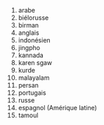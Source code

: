 1. arabe
2. biélorusse
3. birman
4. anglais
5. indonésien
6. jingpho
7. kannada
8. karen sgaw
9. kurde
10. malayalam
11. persan
12. portugais
13. russe
14. espagnol (Amérique latine)
15. tamoul